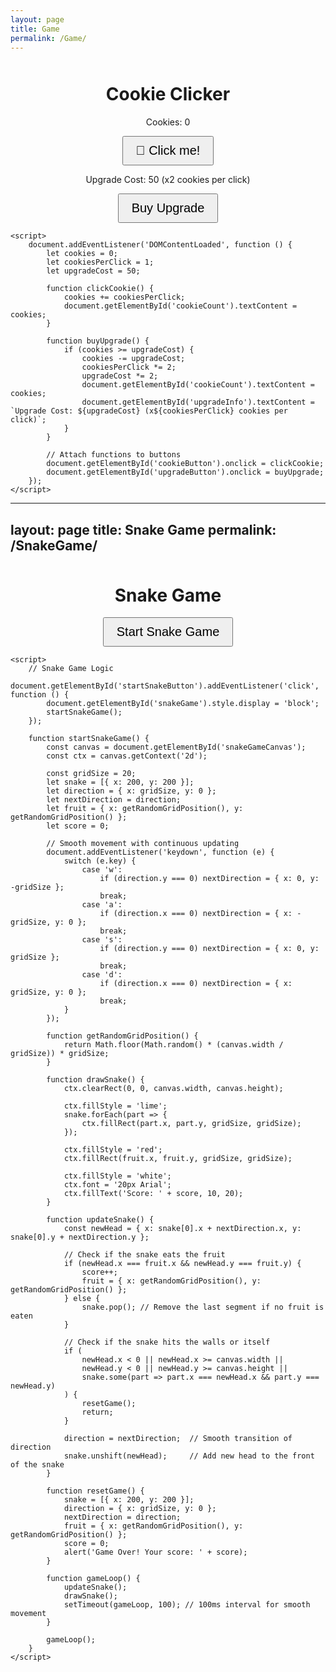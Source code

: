 ```yaml
---
layout: page
title: Game
permalink: /Game/
---
```


<html lang="en">
<head>
    <meta charset="UTF-8">
    <meta name="viewport" content="width=device-width, initial-scale=1.0">
    <title>Cookie Clicker</title>
    <style>
        .game-container {
            text-align: center;
            margin-top: 50px;
        }
        button {
            padding: 10px 20px;
            font-size: 20px;
        }
    </style>
</head>
<body>
    <div class="game-container">
        <h1>Cookie Clicker</h1>
        <p>Cookies: <span id="cookieCount">0</span></p>
        <button id="cookieButton">🍪 Click me!</button>
        <p id="upgradeInfo">Upgrade Cost: 50 (x2 cookies per click)</p>
        <button id="upgradeButton">Buy Upgrade</button>
    </div>

    <script>
        document.addEventListener('DOMContentLoaded', function () {
            let cookies = 0;
            let cookiesPerClick = 1;
            let upgradeCost = 50;

            function clickCookie() {
                cookies += cookiesPerClick;
                document.getElementById('cookieCount').textContent = cookies;
            }

            function buyUpgrade() {
                if (cookies >= upgradeCost) {
                    cookies -= upgradeCost;
                    cookiesPerClick *= 2;
                    upgradeCost *= 2;
                    document.getElementById('cookieCount').textContent = cookies;
                    document.getElementById('upgradeInfo').textContent = `Upgrade Cost: ${upgradeCost} (x${cookiesPerClick} cookies per click)`;
                }
            }

            // Attach functions to buttons
            document.getElementById('cookieButton').onclick = clickCookie;
            document.getElementById('upgradeButton').onclick = buyUpgrade;
        });
    </script>
</body>
</html>

---
layout: page
title: Snake Game
permalink: /SnakeGame/
---

<html lang="en">
<head>
    <meta charset="UTF-8">
    <meta name="viewport" content="width=device-width, initial-scale=1.0">
    <title>Snake Game</title>
    <style>
        .game-container {
            text-align: center;
            margin-top: 50px;
        }
        button {
            padding: 10px 20px;
            font-size: 20px;
        }
        /* Snake Game Styles */
        #snakeGame {
            margin: 20px auto;
            border: 2px solid #000;
            background-color: #f0f0f0;
        }
        #snakeGameCanvas {
            background-color: #333;
        }
    </style>
</head>
<body>
    <!-- Snake Game -->
    <div class="game-container">
        <h1>Snake Game</h1>
        <button id="startSnakeButton">Start Snake Game</button>
        <div id="snakeGame" style="display:none;">
            <canvas id="snakeGameCanvas" width="400" height="400"></canvas>
        </div>
    </div>

    <script>
        // Snake Game Logic
        document.getElementById('startSnakeButton').addEventListener('click', function () {
            document.getElementById('snakeGame').style.display = 'block';
            startSnakeGame();
        });

        function startSnakeGame() {
            const canvas = document.getElementById('snakeGameCanvas');
            const ctx = canvas.getContext('2d');

            const gridSize = 20;
            let snake = [{ x: 200, y: 200 }];
            let direction = { x: gridSize, y: 0 };
            let nextDirection = direction;
            let fruit = { x: getRandomGridPosition(), y: getRandomGridPosition() };
            let score = 0;

            // Smooth movement with continuous updating
            document.addEventListener('keydown', function (e) {
                switch (e.key) {
                    case 'w':
                        if (direction.y === 0) nextDirection = { x: 0, y: -gridSize };
                        break;
                    case 'a':
                        if (direction.x === 0) nextDirection = { x: -gridSize, y: 0 };
                        break;
                    case 's':
                        if (direction.y === 0) nextDirection = { x: 0, y: gridSize };
                        break;
                    case 'd':
                        if (direction.x === 0) nextDirection = { x: gridSize, y: 0 };
                        break;
                }
            });

            function getRandomGridPosition() {
                return Math.floor(Math.random() * (canvas.width / gridSize)) * gridSize;
            }

            function drawSnake() {
                ctx.clearRect(0, 0, canvas.width, canvas.height);

                ctx.fillStyle = 'lime';
                snake.forEach(part => {
                    ctx.fillRect(part.x, part.y, gridSize, gridSize);
                });

                ctx.fillStyle = 'red';
                ctx.fillRect(fruit.x, fruit.y, gridSize, gridSize);

                ctx.fillStyle = 'white';
                ctx.font = '20px Arial';
                ctx.fillText('Score: ' + score, 10, 20);
            }

            function updateSnake() {
                const newHead = { x: snake[0].x + nextDirection.x, y: snake[0].y + nextDirection.y };

                // Check if the snake eats the fruit
                if (newHead.x === fruit.x && newHead.y === fruit.y) {
                    score++;
                    fruit = { x: getRandomGridPosition(), y: getRandomGridPosition() };
                } else {
                    snake.pop(); // Remove the last segment if no fruit is eaten
                }

                // Check if the snake hits the walls or itself
                if (
                    newHead.x < 0 || newHead.x >= canvas.width ||
                    newHead.y < 0 || newHead.y >= canvas.height ||
                    snake.some(part => part.x === newHead.x && part.y === newHead.y)
                ) {
                    resetGame();
                    return;
                }

                direction = nextDirection;  // Smooth transition of direction
                snake.unshift(newHead);     // Add new head to the front of the snake
            }

            function resetGame() {
                snake = [{ x: 200, y: 200 }];
                direction = { x: gridSize, y: 0 };
                nextDirection = direction;
                fruit = { x: getRandomGridPosition(), y: getRandomGridPosition() };
                score = 0;
                alert('Game Over! Your score: ' + score);
            }

            function gameLoop() {
                updateSnake();
                drawSnake();
                setTimeout(gameLoop, 100); // 100ms interval for smooth movement
            }

            gameLoop();
        }
    </script>
</body>
</html>
